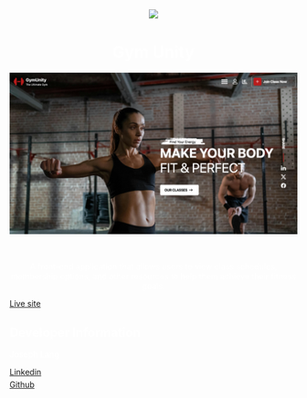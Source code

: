 <div align="center">
    <img src="https://skillicons.dev/icons?i=react,tailwind,vite,javascript" />

<h1 align="center" style="color:white;">
Gym Unity
</h1>
<img src="public/gym-unity.png"
     alt="Car Rental"
     style="float: left; margin-right: 10px;" />
</div>
<p style="text-align:center; color:white; margin-top:350px;" >
A front-end application that allows users to view class schedules, membership options, and other resources to help them achieve their fitness goals.
</p>
<a style="text-decoration:underline;" href="https://gymunity-jl.netlify.app/">Live site</a>
<h2 style="color:white;">
Developer Information
</h2>
<p style="color:white; font-weight:600;">Joseph Lang</p>
<div style="display:flex; flex-direction:column; gap:5px">
<a href="https://www.linkedin.com/in/jlang67/" style="text-decoration:underline;">Linkedin</a>
<a href="https://github.com/joseph-lang7" style="text-decoration:underline;">Github</a>
</div>
